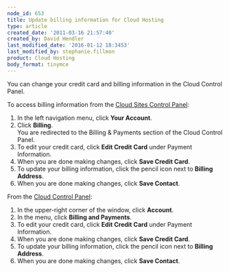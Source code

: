 ```yaml
---
node_id: 653
title: Update billing information for Cloud Hosting
type: article
created_date: '2011-03-16 21:57:40'
created_by: David Hendler
last_modified_date: '2016-01-12 18:3453'
last_modified_by: stephanie.fillmon
product: Cloud Hosting
body_format: tinymce
---
```


You can change your credit card and billing information in the Cloud
Control Panel.

To access billing information from the [Cloud Sites Control
Panel](https://manage.rackspacecloud.com):

1.  In the left navigation menu, click **Your Account**.
2.  Click **Billing**.<br>
     You are redirected to the Billing & Payments section of the Cloud
    Control Panel.
3.  To edit your credit card, click **Edit Credit Card** under Payment
    Information.
4.  When you are done making changes, click **Save Credit Card**.
5.  To update your billing information, click the pencil icon next to
    **Billing Address**.
6.  When you are done making changes, click **Save Contact**.

From the [Cloud Control Panel](https://mycloud.rackspace.com):

1.  In the upper-right corner of the window, click **Account**.
2.  In the menu, click **Billing and Payments**.
3.  To edit your credit card, click **Edit Credit Card** under Payment
    Information.
4.  When you are done making changes, click **Save Credit Card**.
5.  To update your billing information, click the pencil icon next to
    **Billing Address**.
6.  When you are done making changes, click **Save Contact**.


